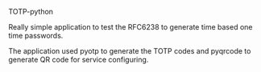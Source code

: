 TOTP-python

Really simple application to test the RFC6238 to generate time based one time passwords.

The application used 
pyotp to generate the TOTP codes and pyqrcode to generate QR code for service configuring.

